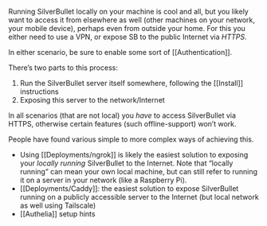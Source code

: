 Running SilverBullet locally on your machine is cool and all, but you likely want to access it from elsewhere as well (other machines on your network, your mobile device), perhaps even from outside your home. For this you either need to use a VPN, or expose SB to the public Internet via _HTTPS_.

In either scenario, be sure to enable some sort of [[Authentication]].

There’s two parts to this process:

1. Run the SilverBullet server itself somewhere, following the [[Install]] instructions
2. Exposing this server to the network/Internet

In all scenarios (that are not local) you _have_ to access SilverBullet via HTTPS, otherwise certain features (such offline-support) won’t work.

People have found various simple to more complex ways of achieving this.

* Using [[Deployments/ngrok]] is likely the easiest solution to exposing your _locally running_ SilverBullet to the Internet. Note that “locally running” can mean your own local machine, but can still refer to running it on a server in your network (like a Raspberry Pi).
* [[Deployments/Caddy]]: the easiest solution to expose SilverBullet running on a publicly accessible server to the Internet (but local network as well using Tailscale)
* [[Authelia]] setup hints
